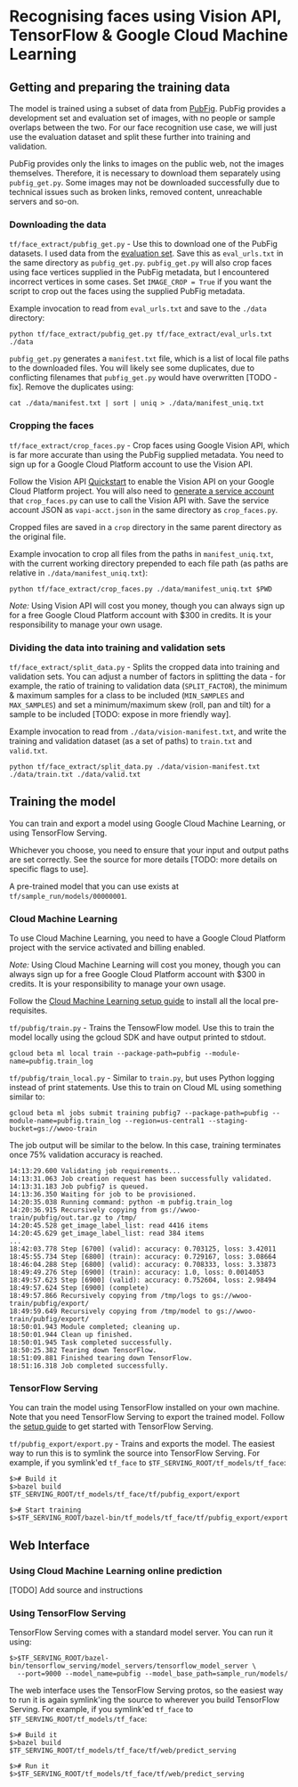 # Recognising faces using Vision API, TensorFlow & Google Cloud Machine Learning

## Getting and preparing the training data

The model is trained using a subset of data from [PubFig](http://www.cs.columbia.edu/CAVE/databases/pubfig/). PubFig provides a development set and evaluation set of images, with no people or sample overlaps between the two.  For our face recognition use case, we will just use the evaluation dataset and split these further into training and validation.

PubFig provides only the links to images on the public web, not the images themselves.  Therefore, it is necessary to download them separately using `pubfig_get.py`.  Some images may not be downloaded successfully due to technical issues such as broken links, removed content, unreachable servers and so-on.

### Downloading the data

`tf/face_extract/pubfig_get.py` - Use this to download one of the PubFig datasets.  I used data from the [evaluation set](http://www.cs.columbia.edu/CAVE/databases/pubfig/download/#eval). Save this as `eval_urls.txt` in the same directory as `pubfig_get.py`.  `pubfig_get.py` will also crop faces using face vertices supplied in the PubFig metadata, but I encountered incorrect vertices in some cases. Set `IMAGE_CROP = True` if you want the script to crop out the faces using the supplied PubFig metadata.  

Example invocation to read from `eval_urls.txt` and save to the `./data` directory:

```
python tf/face_extract/pubfig_get.py tf/face_extract/eval_urls.txt ./data
```

`pubfig_get.py` generates a `manifest.txt` file, which is a list of local file paths to the downloaded files.  You will likely see some duplicates, due to conflicting filenames that `pubfig_get.py` would have overwritten [TODO - fix].  Remove the duplicates using:

```
cat ./data/manifest.txt | sort | uniq > ./data/manifest_uniq.txt
```

### Cropping the faces

`tf/face_extract/crop_faces.py` - Crop faces using Google Vision API, which is far more accurate than using the PubFig supplied metadata.  You need to sign up for a Google Cloud Platform account to use the Vision API.  

Follow the Vision API [Quickstart](https://cloud.google.com/vision/docs/quickstart) to enable the Vision API on your Google Cloud Platform project.  You will also need to [generate a service account](https://cloud.google.com/storage/docs/authentication#generating-a-private-key) that `crop_faces.py` can use to call the Vision API with.  Save the service account JSON as `vapi-acct.json` in the same directory as `crop_faces.py`.

Cropped files are saved in a `crop` directory in the same parent directory as the original file.

Example invocation to crop all files from the paths in `manifest_uniq.txt`, with the current working directory prepended to each file path (as paths are relative in `./data/manifest_uniq.txt`):

```
python tf/face_extract/crop_faces.py ./data/manifest_uniq.txt $PWD
```

*Note:* Using Vision API will cost you money, though you can always sign up for a free Google Cloud Platform account with $300 in credits.  It is your responsibility to manage your own usage.

### Dividing the data into training and validation sets

`tf/face_extract/split_data.py` - Splits the cropped data into training and validation sets.  You can adjust a number of factors in splitting the data - for example, the ratio of training to validation data (`SPLIT_FACTOR`), the minimum & maximum samples for a class to be included (`MIN_SAMPLES` and `MAX_SAMPLES`) and set a minimum/maximum skew (roll, pan and tilt) for a sample to be included [TODO: expose in more friendly way].

Example invocation to read from `./data/vision-manifest.txt`, and write the training and validation dataset (as a set of paths) to `train.txt` and `valid.txt`.

```
python tf/face_extract/split_data.py ./data/vision-manifest.txt ./data/train.txt ./data/valid.txt
```

## Training the model

You can train and export a model using Google Cloud Machine Learning, or using TensorFlow Serving.

Whichever you choose, you need to ensure that your input and output paths are set correctly.  See the source for more details [TODO: more details on specific flags to use].

A pre-trained model that you can use exists at `tf/sample_run/models/00000001`.

### Cloud Machine Learning

To use Cloud Machine Learning, you need to have a Google Cloud Platform project with the service activated and billing enabled.

*Note:* Using Cloud Machine Learning will cost you money, though you can always sign up for a free Google Cloud Platform account with $300 in credits.  It is your responsibility to manage your own usage.

Follow the [Cloud Machine Learning setup guide](https://cloud.google.com/ml/docs/how-tos/getting-set-up) to install all the local pre-requisites.

`tf/pubfig/train.py` - Trains the TensowFlow model.  Use this to train the model locally using the gcloud SDK and have output printed to stdout.

```
gcloud beta ml local train --package-path=pubfig --module-name=pubfig.train_log
```

`tf/pubfig/train_local.py` - Similar to `train.py`, but uses Python logging instead of print statements.  Use this to train on Cloud ML using something similar to:

```
gcloud beta ml jobs submit training pubfig7 --package-path=pubfig --module-name=pubfig.train_log --region=us-central1 --staging-bucket=gs://wwoo-train
```

The job output will be similar to the below. In this case, training terminates once 75% validation accuracy is reached.

```
14:13:29.600 Validating job requirements...
14:13:31.063 Job creation request has been successfully validated.
14:13:31.183 Job pubfig7 is queued.
14:13:36.350 Waiting for job to be provisioned.
14:20:35.038 Running command: python -m pubfig.train_log
14:20:36.915 Recursively copying from gs://wwoo-train/pubfig/out.tar.gz to /tmp/
14:20:45.528 get_image_label_list: read 4416 items
14:20:45.629 get_image_label_list: read 384 items
...
18:42:03.778 Step [6700] (valid): accuracy: 0.703125, loss: 3.42011
18:45:55.734 Step [6800] (train): accuracy: 0.729167, loss: 3.08664
18:46:04.288 Step [6800] (valid): accuracy: 0.708333, loss: 3.33873
18:49:49.276 Step [6900] (train): accuracy: 1.0, loss: 0.0014053
18:49:57.623 Step [6900] (valid): accuracy: 0.752604, loss: 2.98494
18:49:57.624 Step [6900] (complete)
18:49:57.866 Recursively copying from /tmp/logs to gs://wwoo-train/pubfig/export/
18:49:59.649 Recursively copying from /tmp/model to gs://wwoo-train/pubfig/export/
18:50:01.943 Module completed; cleaning up.
18:50:01.944 Clean up finished.
18:50:01.945 Task completed successfully.
18:50:25.382 Tearing down TensorFlow.
18:51:09.881 Finished tearing down TensorFlow.
18:51:16.318 Job completed successfully.
```

### TensorFlow Serving

You can train the model using TensorFlow installed on your own machine.  Note that you need TensorFlow Serving to export the trained model.  Follow the [setup guide](https://tensorflow.github.io/serving/setup) to get started with TensorFlow Serving.

`tf/pubfig_export/export.py` - Trains and exports the model.  The easiest way to run this is to symlink the source into TensorFlow Serving.  For example, if you symlink'ed `tf_face` to `$TF_SERVING_ROOT/tf_models/tf_face`:

```
$># Build it
$>bazel build $TF_SERVING_ROOT/tf_models/tf_face/tf/pubfig_export/export

$># Start training
$>$TF_SERVING_ROOT/bazel-bin/tf_models/tf_face/tf/pubfig_export/export
```

## Web Interface

### Using Cloud Machine Learning online prediction

[TODO] Add source and instructions

### Using TensorFlow Serving

TensorFlow Serving comes with a standard model server.  You can run it using:

```
$>$TF_SERVING_ROOT/bazel-bin/tensorflow_serving/model_servers/tensorflow_model_server \
  --port=9000 --model_name=pubfig --model_base_path=sample_run/models/
```

The web interface uses the TensorFlow Serving protos, so the easiest way to run it is again symlink'ing the source to wherever you build TensorFlow Serving.  For example, if you symlink'ed `tf_face` to `$TF_SERVING_ROOT/tf_models/tf_face`:

```
$># Build it
$>bazel build $TF_SERVING_ROOT/tf_models/tf_face/tf/web/predict_serving

$># Run it
$>$TF_SERVING_ROOT/tf_models/tf_face/tf/web/predict_serving
```
